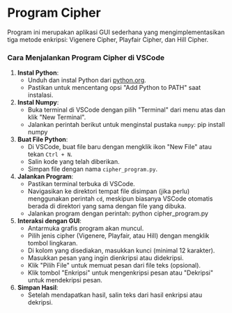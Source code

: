 # Program Cipher
Program ini merupakan aplikasi GUI sederhana yang mengimplementasikan tiga metode enkripsi: Vigenere Cipher, Playfair Cipher, dan Hill Cipher.

### Cara Menjalankan Program Cipher di VSCode
1. **Instal Python**:
   - Unduh dan instal Python dari [python.org](https://www.python.org/downloads/).
   - Pastikan untuk mencentang opsi "Add Python to PATH" saat instalasi.
2. **Instal Numpy**:
   - Buka terminal di VSCode dengan pilih "Terminal" dari menu atas dan klik "New Terminal".
   - Jalankan perintah berikut untuk menginstal pustaka `numpy`:
     pip install numpy
3. **Buat File Python**:
   - Di VSCode, buat file baru dengan mengklik ikon "New File" atau tekan `Ctrl + N`.
   - Salin kode yang telah diberikan.
   - Simpan file dengan nama `cipher_program.py`.
4. **Jalankan Program**:
   - Pastikan terminal terbuka di VSCode.
   - Navigasikan ke direktori tempat file disimpan (jika perlu) menggunakan perintah `cd`, meskipun biasanya VSCode otomatis berada di direktori yang sama dengan file yang dibuka.
   - Jalankan program dengan perintah:
     python cipher_program.py
5. **Interaksi dengan GUI**:
   - Antarmuka grafis program akan muncul.
   - Pilih jenis cipher (Vigenere, Playfair, atau Hill) dengan mengklik tombol lingkaran.
   - Di kolom yang disediakan, masukkan kunci (minimal 12 karakter).
   - Masukkan pesan yang ingin dienkripsi atau didekripsi.
   - Klik "Pilih File" untuk memuat pesan dari file teks (opsional).
   - Klik tombol "Enkripsi" untuk mengenkripsi pesan atau "Dekripsi" untuk mendekripsi pesan.
6. **Simpan Hasil**:
   - Setelah mendapatkan hasil, salin teks dari hasil enkripsi atau dekripsi.
